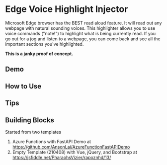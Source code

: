 # Edge Voice Highlight Injector

Microsoft Edge browser has the BEST read aloud feature.  It will read out any webpage with natural sounding voices.  This highlighter allows you to use voice commands ("note!") to highlight what is being currently read.  If you go out for a jog and listen to a webpage, you can come back and see all the important sections you've highlighted.

**This is a janky proof of concept.**

## Demo

## How to Use

## Tips

## Building Blocks

Started from two templates

1. Azure Functions with FastAPI Demo at <https://github.com/AnsonLai/AzureFunctionFastAPIDemo>
2. Empty Template (210408) with Vue, jQuery, and Bootstrap at <https://jsfiddle.net/PharaohsVizier/rapoznhd/13/>

